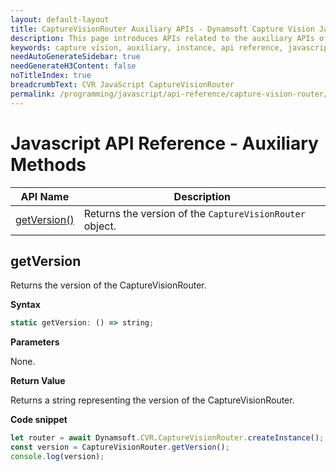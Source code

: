 ```yaml
---
layout: default-layout
title: CaptureVisionRouter Auxiliary APIs - Dynamsoft Capture Vision JavaScript Edition API
description: This page introduces APIs related to the auxiliary APIs of CaptureVisionRouter of Dynamsoft Capture Vision JavaScript Edition.
keywords: capture vision, auxiliary, instance, api reference, javascript, js
needAutoGenerateSidebar: true
needGenerateH3Content: false
noTitleIndex: true
breadcrumbText: CVR JavaScript CaptureVisionRouter
permalink: /programming/javascript/api-reference/capture-vision-router/auxiliary-methods.html
---
```


# Javascript API Reference - Auxiliary Methods

| API Name                                                      | Description                                              |
| ------------------------------------------------------------- | -------------------------------------------------------- |
| [getVersion()](#getversion)                                     | Returns the version of the `CaptureVisionRouter` object. |

## getVersion

Returns the version of the CaptureVisionRouter.

**Syntax**

```js
static getVersion: () => string;
```

**Parameters**

None.

**Return Value**

Returns a string representing the version of the CaptureVisionRouter.

**Code snippet**

```js
let router = await Dynamsoft.CVR.CaptureVisionRouter.createInstance();
const version = CaptureVisionRouter.getVersion();
console.log(version);
```